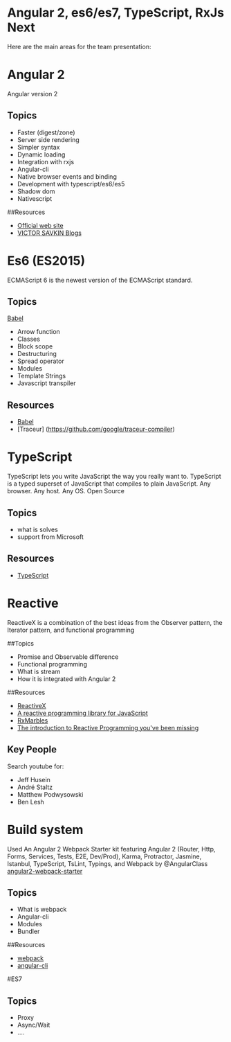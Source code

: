 # Angular 2, es6/es7, TypeScript, RxJs Next 

Here are the main areas for the team presentation:

# Angular 2

Angular version 2

## Topics
- Faster (digest/zone)
- Server side rendering
- Simpler syntax
- Dynamic loading
- Integration with rxjs
- Angular-cli
- Native browser events and binding
- Development with typescript/es6/es5
- Shadow dom
- Nativescript

##Resources
- [Official web site](https://angular.io)
- [VICTOR SAVKIN Blogs](http://victorsavkin.com/)

# Es6 (ES2015)

ECMAScript 6 is the newest version of the ECMAScript standard. 

## Topics
[Babel](https://babeljs.io/docs/learn-es2015/)
- Arrow function
- Classes
- Block scope
- Destructuring
- Spread operator
- Modules
- Template Strings
- Javascript transpiler

## Resources
- [Babel](https://babeljs.io)
- [Traceur] (https://github.com/google/traceur-compiler)

# TypeScript

TypeScript lets you write JavaScript the way you really want to.
TypeScript is a typed superset of JavaScript that compiles to plain JavaScript.
Any browser. Any host. Any OS. Open Source

## Topics
- what is solves
- support from Microsoft

## Resources
- [TypeScript ](http://www.typescriptlang.org/)

# Reactive

ReactiveX is a combination of the best ideas from the Observer pattern, the Iterator pattern, and functional programming

##Topics
- Promise and Observable difference
- Functional programming
- What is stream
- How it is integrated with Angular 2

##Resources
- [ReactiveX](http://reactivex.io/)
- [A reactive programming library for JavaScript](https://github.com/ReactiveX/RxJS)
- [RxMarbles](http://rxmarbles.com/)
- [The introduction to Reactive Programming you've been missing](https://gist.github.com/staltz/868e7e9bc2a7b8c1f754)

## Key People
Search youtube for:
- Jeff Husein
- André Staltz
- Matthew Podwysowski
- Ben Lesh

# Build system

Used An Angular 2 Webpack Starter kit featuring Angular 2 (Router, Http, Forms, Services, Tests, E2E, Dev/Prod), Karma, Protractor, Jasmine, Istanbul, TypeScript, TsLint, Typings, and Webpack by @AngularClass [angular2-webpack-starter](https://angularclass.github.io/angular2-webpack-starter/)

## Topics
- What is webpack
- Angular-cli
- Modules
- Bundler

##Resources
- [webpack](https://webpack.github.io/)
- [angular-cli](https://github.com/angular/angular-cli)

#ES7

## Topics
- Proxy
- Async/Wait
- ....
